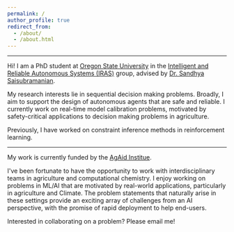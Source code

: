 ```yaml
---
permalink: /
author_profile: true
redirect_from: 
  - /about/
  - /about.html
---
```

***

Hi! I am a PhD student at [Oregon State University](https://engineering.oregonstate.edu/EECS) in the [Intelligent and Reliable Autonomous Systems (IRAS)](https://www.sandhyasai.com/group) group, advised by [Dr. Sandhya Saisubramanian](https://www.sandhyasai.com/).

My research interests lie in sequential decision making problems. Broadly, I aim to support the design of autonomous agents that are safe and reliable. I currently work on real-time model calibration problems, motivated by safety-critical applications to decision making problems in agriculture.

Previously, I have worked on constraint inference methods in reinforcement learning. 

***

My work is currently funded by the [AgAid Institue](https://agaid.org/). 

I've been fortunate to have the opportunity to work with interdisciplinary teams in agriculture and computational chemistry. I enjoy working on problems in ML/AI that are motivated by real-world applications, particularly in agriculture and Climate. The problem statements that naturally arise in these settings provide an exciting array of challenges from an AI perspective, with the promise of rapid deployment to help end-users. 

Interested in collaborating on a problem? Please email me!
